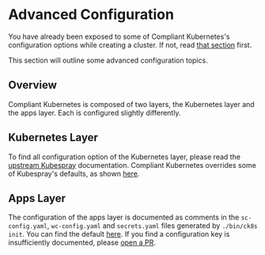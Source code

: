 # Advanced Configuration

You have already been exposed to some of Compliant Kubernetes's configuration options while creating a cluster. If not, read [that section](on-prem-standard.md) first.

This section will outline some advanced configuration topics.

## Overview

Compliant Kubernetes is composed of two layers, the Kubernetes layer and the apps layer. Each is configured slightly differently.

## Kubernetes Layer

To find all configuration option of the Kubernetes layer, please read the [upstream Kubespray](https://github.com/kubernetes-sigs/kubespray/blob/master/docs/vars.md) documentation.
Compliant Kubernetes overrides some of Kubespray's defaults, as shown [here](https://github.com/elastisys/compliantkubernetes-kubespray/tree/main/config).

## Apps Layer

The configuration of the apps layer is documented as comments in the `sc-config.yaml`, `wc-config.yaml` and `secrets.yaml` files generated by `./bin/ck8s init`. You can find the default [here](https://github.com/elastisys/compliantkubernetes-apps/tree/main/config/config).
If you find a configuration key is insufficiently documented, please [open a PR](https://github.com/elastisys/compliantkubernetes-apps/pulls).
